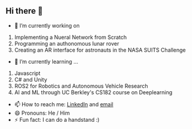 ## Hi there 👋

- 🔭 I’m currently working on <br>
1. Implementing a Nueral Network from Scratch <br>
2. Programming an authonomous lunar rover <br>
3. Creating an AR interface for astronauts in the NASA SUITS Challenge <br>
- 🌱 I’m currently learning ...
1. Javascript
2. C# and Unity
3. ROS2 for Robotics and Autonomous Vehicle Research
4. AI and ML through UC Berkley's CS182 course on Deeplearning
- 📫 How to reach me: <a href = "www.linkedin.com/in/cameron-huang-b50abb250">LinkedIn</a> and <a target="_blank" href="mailto:cameron.h.1732@gmail.com">email</a>
- 😄 Pronouns: He / Him
- ⚡ Fun fact: I can do a handstand :)

